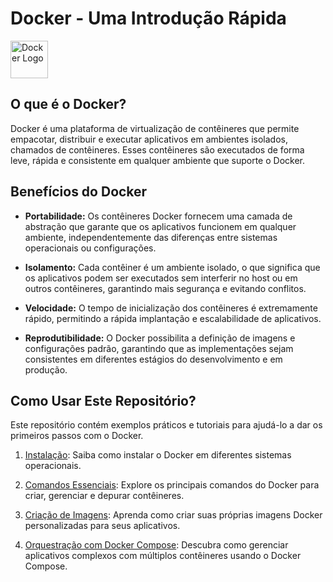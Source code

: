 # Docker - Uma Introdução Rápida

<img src="https://cdn-icons-png.flaticon.com/512/5969/5969059.png" alt="Docker Logo" width="60" height="60">

## O que é o Docker?

Docker é uma plataforma de virtualização de contêineres que permite empacotar, distribuir e executar aplicativos em ambientes isolados, chamados de contêineres. Esses contêineres são executados de forma leve, rápida e consistente em qualquer ambiente que suporte o Docker.

## Benefícios do Docker

- **Portabilidade:** Os contêineres Docker fornecem uma camada de abstração que garante que os aplicativos funcionem em qualquer ambiente, independentemente das diferenças entre sistemas operacionais ou configurações.

- **Isolamento:** Cada contêiner é um ambiente isolado, o que significa que os aplicativos podem ser executados sem interferir no host ou em outros contêineres, garantindo mais segurança e evitando conflitos.

- **Velocidade:** O tempo de inicialização dos contêineres é extremamente rápido, permitindo a rápida implantação e escalabilidade de aplicativos.

- **Reprodutibilidade:** O Docker possibilita a definição de imagens e configurações padrão, garantindo que as implementações sejam consistentes em diferentes estágios do desenvolvimento e em produção.

## Como Usar Este Repositório?

Este repositório contém exemplos práticos e tutoriais para ajudá-lo a dar os primeiros passos com o Docker.

1. [Instalação](docs/installation.md): Saiba como instalar o Docker em diferentes sistemas operacionais.

2. [Comandos Essenciais](docs/commands.md): Explore os principais comandos do Docker para criar, gerenciar e depurar contêineres.

3. [Criação de Imagens](docs/building-images.md): Aprenda como criar suas próprias imagens Docker personalizadas para seus aplicativos.

4. [Orquestração com Docker Compose](docs/docker-compose.md): Descubra como gerenciar aplicativos complexos com múltiplos contêineres usando o Docker Compose.
